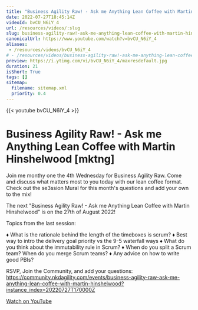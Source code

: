 ```yaml
---
title: "Business Agility Raw! - Ask me Anything Lean Coffee with Martin Hinshelwood [mktng]"
date: 2022-07-27T18:45:14Z
videoId: bvCU_N6iY_4
url: /resources/videos/:slug
slug: business-agility-raw!-ask-me-anything-lean-coffee-with-martin-hinshelwood-[mktng]
canonicalUrl: https://www.youtube.com/watch?v=bvCU_N6iY_4
aliases:
 - /resources/videos/bvCU_N6iY_4
# - /resources/videos/business-agility-raw!-ask-me-anything-lean-coffee-with-martin-hinshelwood-[mktng]
preview: https://i.ytimg.com/vi/bvCU_N6iY_4/maxresdefault.jpg
duration: 21
isShort: True
tags: []
sitemap:
  filename: sitemap.xml
  priority: 0.4
---
```


{{< youtube bvCU_N6iY_4 >}}

# Business Agility Raw! - Ask me Anything Lean Coffee with Martin Hinshelwood [mktng]

Join me monthy one the 4th Wednesday for Business Agility Raw. Come and discuss what matters most to you today with our lean coffee format. Check out the se3ssion Mural for this month's questions and add your own to the mix!

The next "Business Agility Raw! - Ask me Anything Lean Coffee with Martin Hinshelwood" is on the 27th of August 2022!

Topics from the last session:

♦ What is the rationale behind the length of the timeboxes is scrum?
♦ Best way to intro the delivery goal priority vs the 9-5 waterfall ways
♦ What do you think about the immutability rule in Scrum?
♦ When do you split a Scrum team? When do you merge Scrum teams?
♦ Any advice on how to write good PBIs?

RSVP, Join the Community,  and add your questions: https://community.nkdagility.com/events/business-agility-raw-ask-me-anything-lean-coffee-with-martin-hinshelwood?instance_index=20220727T170000Z

[Watch on YouTube](https://www.youtube.com/watch?v=bvCU_N6iY_4)
